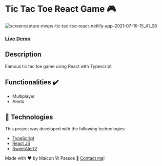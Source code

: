 # Tic Tac Toe React Game 🎮

![screencapture-mwps-tic-tac-toe-react-netlify-app-2021-07-19-15_41_08]()

### [Live Demo](https://mwps-tic-tac-toe-react.netlify.app/)

## Description
Famous tic tac toe game using React with Typescript

## Functionalities ✔️
- Multiplayer
- Alerts

## :rocket: Technologies

This project was developed with the following technologies:

- [TypeScript](https://www.typescriptlang.org/)
- [React JS](https://reactjs.org/)
- [SweetAlert2](https://sweetalert2.github.io/)


Made with ♥ by Maicon W Passos :wave: [Contact me](https://www.linkedin.com/in/maicon-w-passos-044a91156/)!

